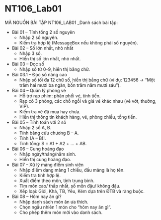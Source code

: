 # NT106_Lab01
MÃ NGUỒN BÀI TẬP NT106_LAB01
_Danh sách bài tập:
  + Bài 01 – Tính tổng 2 số nguyên
    - Nhập 2 số nguyên.
    - Kiểm tra hợp lệ (MessageBox nếu không phải số nguyên).
  + Bài 02 – Số lớn nhất, nhỏ nhất
    - Nhập 3 số.
    - Hiển thị số lớn nhất, nhỏ nhất.
  + Bài 03 – Đọc số
    - Nhập số từ 0–9, hiển thị bằng chữ.
  + Bài 03.1 – Đọc số nâng cao
    - Nhập số tối đa 12 chữ số, hiển thị bằng chữ (ví dụ: 123456 → “Một trăm hai mươi ba ngàn, bốn trăm năm mươi sáu”).
  + Bài 04 – Quản lý phòng vé
    - Hỗ trợ rạp phim: phân phối vé, tính tiền.
    - Rạp có 3 phòng, các chỗ ngồi và giá vé khác nhau (vé vớt, thường, VIP).
    - Kiểm tra vé đã mua hay chưa.
    - Hiển thị thông tin khách hàng, vé, phòng chiếu, tổng tiền.
  + Bài 05 – Tính toán với 2 số
    - Nhập 2 số A, B.
    - Tính bảng cửu chương B – A.
    - Tính (A – B)!.
    - Tính tổng: S = A1 + A2 + ... + AB.
  + Bài 06 – Cung hoàng đạo
    - Nhập ngày/tháng/năm sinh.
    - Hiển thị cung hoàng đạo.
  + Bài 07 – Xử lý mảng điểm sinh viên
    - Nhập điểm dạng mảng 1 chiều, đầu mảng là họ tên.
    - Kiểm tra tính hợp lệ.
    - Xuất điểm theo môn, tính trung bình.
    - Tìm môn cao/ thấp nhất, số môn đậu/ không đậu.
    - Xếp loại: Giỏi, Khá, TB, Yếu, Kém dựa trên ĐTB và ràng buộc.
  + Bài 08 – Hôm nay ăn gì?
    - Nhập danh sách món ăn ưa thích.
    - Chọn ngẫu nhiên 1 món cho “hôm nay ăn gì”.
    - Cho phép thêm món mới vào danh sách.
